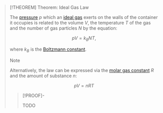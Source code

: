 >[!THEOREM] Theorem: Ideal Gas Law
>
>The [pressure](../../../Mechanics/Pressure.md) $p$ which an [ideal gas](Kinetic-Molecular%20Model%20of%20an%20Ideal%20Gas.md) exerts on the walls of the container it occupies is related to the volume $V$, the temperature $T$ of the gas and the number of gas particles $N$ by the equation:
>
>$$
>pV = k_BNT,
>$$
>
>where $k_B$ is the [Boltzmann constant](../../Boltzmann%20Constant.md).
>
>>[!NOTE]
>>
>>Alternatively, the law can be expressed via the [molar gas constant](Molar%20Gas%20Constant.md) $R$ and the amount of substance $n$:
>>
>>$$
>>pV = nRT
>>$$
>>
>
>>[!PROOF]-
>>
>>TODO
>>
>